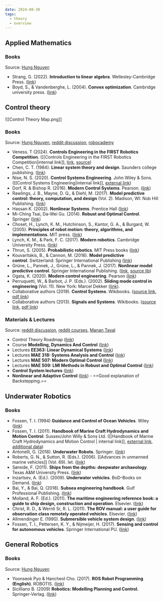 ```yaml
---
date: 2024-08-30
tags:
  - theory
  - overview
---
```

## Applied Mathematics

### Books
Source: [Hung Nguyen](https://nt-hung.github.io/books/)
- Strang, G. (2022). **Introduction to linear algebra**. Wellesley-Cambridge Press. ([link](https://students.aiu.edu/submissions/profiles/resources/onlineBook/Y5B7M4_Introduction_to_Linear_Algebra-_Fourth_Edition.pdf))
- Boyd, S., & Vandenberghe, L. (2004). **Convex optimization**. Cambridge university press. ([link](https://web.stanford.edu/~boyd/cvxbook/bv_cvxbook.pdf))
## Control theory
![[Control Theory Map.png]]
### Books
Source: [Hung Nguyen](https://nt-hung.github.io/books/), [reddit discussion](https://www.reddit.com/r/ControlTheory/wiki/bookssnc/), [robocademy](https://robocademy.com/2020/04/21/top-10-robotics-books/)
- Veness. T (2024). **Controls Engineering in the FIRST Robotics Competition**.  ([[Controls Engineering in the FIRST Robotics Competition|internal link]], [link](https://controls-in-frc.link/), [source](https://github.com/calcmogul/controls-engineering-in-frc))
- Chen, C. T. (1984). **Linear system theory and design**. Saunders college publishing. ([link](https://www.convexoptimization.com/TOOLS/theorydesign.pdf))
- Nise, N. S. (2020). **Control Systems Engineering**. John Wiley & Sons. ([[Control Systems Engineering|internal link]], [external link](https://gnindia.dronacharya.info/EEE/5thSem/Downloads/ControlSystem/Books/CONTROL-SYSTEM-REFERENCE-BOOK-2.pdf))
- Dorf, R. & Bishop R. (2016). **Modern Control Systems**. Pearson. ([link](https://files.crazt.moe/temp/Modern%20Control%20Systems%2013th.pdf))
- Rawlings, J. B., Mayne, D. Q., & Diehl, M. (2017). **Model predictive control: theory, computation, and design** (Vol. 2). Madison, WI: Nob Hill Publishing. ([link](https://www.academia.edu/43052953/Model_Predictive_Control_Theory_Computation_and_Design_2nd_Edition))
- Hassan K. (2002). **Nonlinear Systems**. Prentice Hall ([link](http://www.coep.ufrj.br/~liu/livros/Hassan_K.Khalil-Nonlinear_systems-Prent.djvu_best.pdf))
- Mi-Ching Tsai, Da-Wei Gu. (2014). **Robust and Optimal Control**. Springer ([link](https://link.springer.com/book/10.1007/978-1-4471-6257-5))
- Choset, H., Lynch, K. M., Hutchinson, S., Kantor, G. A., & Burgard, W. (2005). **Principles of robot motion: theory, algorithms, and implementations**. MIT press. ([link](https://github.com/yangmingustb/planning_books_1/blob/master/Principles%20of%20Robot%20Motion%20Theory%2C%20Algorithms%2C%20and%20Implementations.pdf))
- Lynch, K. M., & Park, F. C. (2017). **Modern robotics**. Cambridge University Press. ([link](https://hades.mech.northwestern.edu/images/7/7f/MR.pdf))
- Thrun, S. (2005). **Probabilistic robotics**. MIT Press books ([link](https://docs.ufpr.br/~danielsantos/ProbabilisticRobotics.pdf))
- Kouvaritakis, B., & Cannon, M. (2016). **Model predictive control**. Switzerland: Springer International Publishing ([link](https://link.springer.com/book/10.1007/978-3-319-24853-0))
- Grüne, L., Pannek, J., Grüne, L., & Pannek, J. (2017). **Nonlinear model predictive control**. Springer International Publishing. ([link](https://link.springer.com/book/10.1007/978-3-319-46024-6), [source lib](https://nmpyc.readthedocs.io/en/latest/index.html))
- Ogata, K. (2020). **Modern control engineering**. Pearson ([link](http://docs.znu.ac.ir/members/pirmohamadi_ali/Control/Katsuhiko%20Ogata%20_%20Modern%20Control%20Engineering%205th%20Edition.pdf))
- Perruquetti, W., & Barbot, J. P. (Eds.). (2002). **Sliding mode control in engineering** (Vol. 11). New York: Marcel Dekker ([link](https://www.researchgate.net/profile/Rim-Hendel/post/Could_someone_share_the_Sliding_Mode_Controls_Book/attachment/5fad3a62543da600017e901b/AS%3A957042802032646%401605188193423/download/Sliding+Mode+Control+in+Engineering.pdf)).
- Collaborative authors (2019). **Control Systems**. Wikibooks. ([source link](https://en.wikibooks.org/wiki/Control_Systems), [pdf link](https://upload.wikimedia.org/wikipedia/commons/e/e4/Control_Systems.pdf))
- Collaborative authors (2013). **Signals and Systems**. Wikibooks. ([source link](https://en.wikibooks.org/wiki/Signals_and_Systems), [pdf link](https://upload.wikimedia.org/wikipedia/commons/6/67/Signals_and_Systems.pdf))
### Materials & Lectures
Source: [reddit discussion](https://www.reddit.com/r/ControlTheory/wiki/bookssnc/), [reddit courses](https://www.reddit.com/r/ControlTheory/wiki/courses/), [Manan Tayal](https://tayalmanan28.github.io/my_blogs/control/robotics/2021/01/13/Resources-and-Roadmap-for-control-theory.html#advanced)
* Control Theory Roadmap ([link](https://www.reddit.com/r/ControlTheory/wiki/roadmap/))
* Course **Modelling, Dynamics And Control** ([link](https://controleducation.sites.sheffield.ac.uk/))
* Lectures **EE363: Linear Dynamical Systems** ([link](https://web.stanford.edu/class/ee363/lectures.html))
* Lectures **MAE 318: Systems Analysis and Control** ([link](https://control.asu.edu/MAE318_frame.htm))
* Lectures **MAE 507: Modern Optimal Control** ([link](https://control.asu.edu/MAE507_frame.htm))
* Lectures **MAE 509: LMI Methods in Robust and Optimal Control** ([link](https://control.asu.edu/MAE509_frame.htm))
* **Control System lectures** ([link](http://youtube.com/controllectures))
* **Nonlinear and Adaptive Control** ([link](https://personalpages.manchester.ac.uk/staff/Zhengtao.Ding/NA/NonlinearAdaptive0607.pdf)) - ==Good explanation of Backstepping.==
## Underwater Robotics
### Books
* Fossen, T. I. (1994) **Guidance and Control of Ocean Vehicles**. Wiley ([link](https://www.amazon.com/Guidance-Control-Ocean-Vehicles-Fossen/dp/0471941131))
* Fossen, T. I. (2011). **Handbook of Marine Craft Hydrodynamics and Motion Control**. Sussex/John Willy & Sons Ltd. ([[Handbook of Marine Craft Hydrodynamics and Motion Control | internal link]], [external link](https://onlinelibrary.wiley.com/doi/book/10.1002/9781119994138), [additional data](https://github.com/cybergalactic/FossenHandbook))
* Antonelli, G. (2018). **Underwater Robots**. Springer. ([link](https://link.springer.com/book/10.1007/978-3-319-77899-0))
* Roberts, G. N., & Sutton, R. (Eds.). (2006). [[Advances in unmanned marine vehicles]] (Vol. 69). Iet. ([link](https://digital-library.theiet.org/content/books/ce/pbce069e))
* Søreide, F. (2011). **Ships from the depths: deepwater archaeology**. Texas A&M University Press. ([link](https://www.tamupress.com/book/9781603442183/ships-from-the-depths/))
* Inzartsev, A. (Ed.). (2009). **Underwater vehicles**. BoD–Books on Demand. ([link](https://search.worldcat.org/title/908264891))
* Bai, Y., & Bai, Q. (2018). **Subsea engineering handbook**. Gulf Professional Publishing. ([link](https://www.sciencedirect.com/book/9781856176897/subsea-engineering-handbook))
* Molland, A. F. (Ed.). (2011). **The maritime engineering reference book: a guide to ship design, construction and operation**. Elsevier. ([link](https://www.sciencedirect.com/book/9780750689878/the-maritime-engineering-reference-book))
* Christ, R. D., & Wernli Sr, R. L. (2011). **The ROV manual: a user guide for observation class remotely operated vehicles**. Elsevier. ([link](https://ntcontest.ru/upload/iblock/52d/52d49cf6584942a6f5479d0402a35bf9.pdf))
* Allmendinger E. (1990). **Submersible vehicle system design**. ([link](https://www.amazon.com/Submersible-Vehicle-Systems-Design-Allmendinger/dp/B005Z8BQ3M))
* Fossen, T. I., Pettersen, K. Y., & Nijmeijer, H. (2017). **Sensing and control for autonomous vehicles**. Springer International PU. ([link](https://www.amazon.com/Sensing-Control-Autonomous-Vehicles-Applications/dp/3319553712))
## General Robotics
### Books
Source: [Hung Nguyen](https://nt-hung.github.io/books/)
- Yoonseok Pyo & Hancheol Cho. (2017). **ROS Robot Programming (English)**. ROBOTIS. ([link](https://wiki.ros.org/Books/ROS_Robot_Programming_English))
- Sicilliano B. (2009) **Robotics: Modelling Planning and Control.** Springer-Verlag. ([link](https://www.academia.edu/23785978/B_Sicilliano_Robotics_Modelling_Planning_and_Control))

